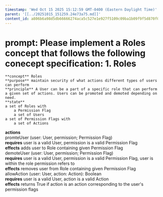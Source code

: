 ```yaml
---
timestamp: 'Wed Oct 15 2025 15:12:59 GMT-0400 (Eastern Daylight Time)'
parent: '[[../20251015_151259.24e73a75.md]]'
content_id: a806b6a98d5db66666274aca5c527e1e927f5109c09ba1b09f9f5d870f0416d1
---
```


# prompt: Please implement a Roles concept that follows the following conecept specification: 1. Roles

```
**concept** Roles  
**purpose** maintain security of what actions different types of users can perform    
**principle** A User can be a part of a specific role that can perform a given set of actions. Users can be promoted and demoted depending on need.    
**state**  
a set of Roles with  
    a Permission Flag  
    a set of Users  
a set of Permission Flags with  
    a set of Actions  
```

**actions**\
promteUser (user: User, permission; Permission Flag)\
**requires** user is a valid User, permission is a valid Permission Flag\
**effects** adds user to Role containing given Permission Flag\
demoteUser (user: User, permission; Permission Flag)\
**requires** user is a valid User, permission is a valid Permission Flag, user is within the role permission refers to\
**effects** removes user from Role containing given Permission Flag\
allowAction (user: User, action: Action): Boolean\
**requires** user is a valid User, action is a valid Action\
**effects** returns True if action is an action corresponding to the user's permission flags
